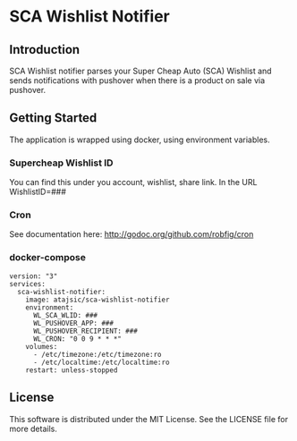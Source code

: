 # SCA Wishlist Notifier

## Introduction

SCA Wishlist notifier parses your Super Cheap Auto (SCA) Wishlist and sends notifications with pushover when there is a product on sale via pushover.

## Getting Started

The application is wrapped using docker, using environment variables.

### Supercheap Wishlist ID

You can find this under you account, wishlist, share link. In the URL WishlistID=###

### Cron

See documentation here: http://godoc.org/github.com/robfig/cron

### docker-compose

```
version: "3"
services:
  sca-wishlist-notifier:
    image: atajsic/sca-wishlist-notifier
    environment:
      WL_SCA_WLID: ###
      WL_PUSHOVER_APP: ###
      WL_PUSHOVER_RECIPIENT: ###
      WL_CRON: "0 0 9 * * *"
    volumes:
      - /etc/timezone:/etc/timezone:ro
      - /etc/localtime:/etc/localtime:ro
    restart: unless-stopped
```

## License

This software is distributed under the MIT License.  See the LICENSE file for more details.